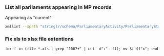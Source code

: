 ### List all parliaments appearing in MP records

Appearing as "current" 

```bash
xmllint --xpath "string(//schema/ParliamentaryActivity/ParliamentaryStructure/ParliamentaryStructureName/@value)" * 2> /dev/null | sort | uniq
```

### Fix xls to xlsx file extentions

```fish
for f in (file *.xls | grep "2007+" | cut -d":" -f1); mv $f $f"x"; end
```
